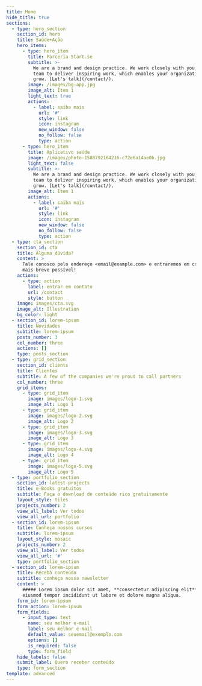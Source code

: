 ```yaml
---
title: Home
hide_title: true
sections:
  - type: hero_section
    section_id: hero
    title: Saúde+Ação
    hero_items:
      - type: hero_item
        title: Parceria Start.se
        subtitle: >-
          We are a brand and design practice. We work closely with you, your
          team to deliver inspiring work, which enables your organization to
          grow. [Let's talk](/contact/).
        image: /images/bg-app.jpg
        image_alt: Item 1
        light_text: true
        actions:
          - label: saiba mais
            url: '#'
            style: link
            icon: instagram
            new_window: false
            no_follow: false
            type: action
      - type: hero_item
        title: Aplicativo saúde
        image: /images/photo-1588792164216-c72e6a14ae0b.jpg
        light_text: false
        subtitle: >-
          We are a brand and design practice. We work closely with you, your
          team to deliver inspiring work, which enables your organization to
          grow. [Let's talk](/contact/).
        image_alt: Item 1
        actions:
          - label: saiba mais
            url: '#'
            style: link
            icon: instagram
            new_window: false
            no_follow: false
            type: action
  - type: cta_section
    section_id: cta
    title: Alguma dúvida?
    content: >
      Fale conosco pelo endereço <email@example.com> e entraremos em contato o
      mais breve possível!
    actions:
      - type: action
        label: entrar em contato
        url: /contact
        style: button
    image: images/cta.svg
    image_alt: Illustration
    bg_color: light
  - section_id: lorem-ipsum
    title: Novidades
    subtitle: lorem-ipsum
    posts_number: 3
    col_number: three
    actions: []
    type: posts_section
  - type: grid_section
    section_id: clients
    title: Clientes
    subtitle: A few of the companies we're proud to call partners
    col_number: three
    grid_items:
      - type: grid_item
        image: images/logo-1.svg
        image_alt: Logo 1
      - type: grid_item
        image: images/logo-2.svg
        image_alt: Logo 2
      - type: grid_item
        image: images/logo-3.svg
        image_alt: Logo 3
      - type: grid_item
        image: images/logo-4.svg
        image_alt: Logo 4
      - type: grid_item
        image: images/logo-5.svg
        image_alt: Logo 5
  - type: portfolio_section
    section_id: latest-projects
    title: e-Books gratuitos
    subtitle: Faça o download de conteúdo rico gratuitamente
    layout_style: tiles
    projects_number: 2
    view_all_label: Ver todos
    view_all_url: portfolio
  - section_id: lorem-ipsum
    title: Conheça nossos cursos
    subtitle: lorem-ipsum
    layout_style: mosaic
    projects_number: 2
    view_all_label: Ver todos
    view_all_url: '#'
    type: portfolio_section
  - section_id: lorem-ipsum
    title: Receba conteúdo
    subtitle: conheça nossa newsletter
    content: >
      ##### Lorem ipsum dolor sit amet, **consectetur adipiscing elit**, sed do
      eiusmod tempor incididunt ut labore et dolore magna aliqua.
    form_id: lorem-ipsum
    form_action: lorem-ipsum
    form_fields:
      - input_type: text
        name: seu melhor e-mail
        label: seu melhor e-mail
        default_value: seuemail@exemplo.com
        options: []
        is_required: false
        type: form_field
    hide_labels: false
    submit_label: Quero receber conteúdo
    type: form_section
template: advanced
---
```

